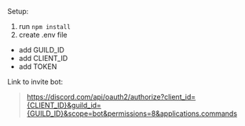 Setup:

1. run `npm install`
2. create .env file
  * add GUILD_ID
  * add CLIENT_ID
  * add TOKEN

Link to invite bot:
> https://discord.com/api/oauth2/authorize?client_id={CLIENT_ID}&guild_id={GUILD_ID}&scope=bot&permissions=8&applications.commands
